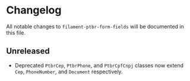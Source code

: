 # Changelog

All notable changes to `filament-ptbr-form-fields` will be documented in this file.

## Unreleased

- Deprecated `PtbrCep`, `PtbrPhone`, and `PtbrCpfCnpj` classes now extend `Cep`, `PhoneNumber`, and `Document` respectively.
